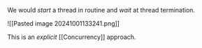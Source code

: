 We would *start* a thread in routine and *wait* at thread termination. 

![[Pasted image 20241001133241.png]]

This is an *explicit* [[Concurrency]] approach. 

